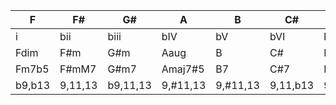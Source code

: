 |F|F#|G#|A|B|C#|D#|
|-|-|-|-|-|-|-| 
|i|bii|biii|bIV|bV|bVI|bvii|
|Fdim|F#m|G#m|Aaug|B|C#|D#dim|
|Fm7b5|F#mM7|G#m7|Amaj7#5|B7|C#7|D#m7b5|
|b9,b13|9,11,13|b9,11,13|9,#11,13|9,#11,13|9,11,b13|9,11,b13|


